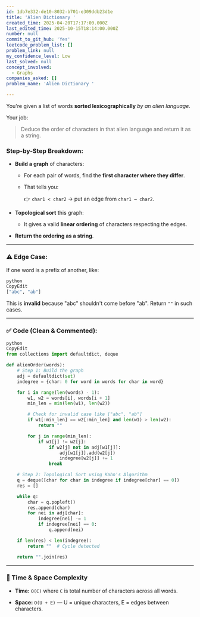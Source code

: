 ```yaml
---
id: 1db7e332-de10-8032-b701-e309ddb23d1e
title: 'Alien Dictionary '
created_time: 2025-04-20T17:17:00.000Z
last_edited_time: 2025-10-15T18:14:00.000Z
number: null
commit_to_git_hub: 'Yes'
leetcode_problem_list: []
problem_link: null
my_confidence_level: Low
last_solved: null
concept_involved:
  - Graphs
companies_asked: []
problem_name: 'Alien Dictionary '

---
```


You're given a list of words **sorted lexicographically** *by an alien language*.

Your job:

> Deduce the order of characters in that alien language and return it as a string.

### Step-by-Step Breakdown:

*   **Build a graph** of characters:

    *   For each pair of words, find the **first character where they differ**.

    *   That tells you:

        👉 `char1 < char2` → put an edge from `char1 → char2`.

*   **Topological sort** this graph:

    *   It gives a valid **linear ordering** of characters respecting the edges.

*   **Return the ordering as a string**.

***

### ⚠️ Edge Case:

If one word is a prefix of another, like:

```python
python
CopyEdit
["abc", "ab"]


```

This is **invalid** because "abc" shouldn't come before "ab". Return `""` in such cases.

***

### ✅ Code (Clean & Commented):

```python
python
CopyEdit
from collections import defaultdict, deque

def alienOrder(words):
    # Step 1: Build the graph
    adj = defaultdict(set)
    indegree = {char: 0 for word in words for char in word}

    for i in range(len(words) - 1):
        w1, w2 = words[i], words[i + 1]
        min_len = min(len(w1), len(w2))

        # Check for invalid case like ["abc", "ab"]
        if w1[:min_len] == w2[:min_len] and len(w1) > len(w2):
            return ""

        for j in range(min_len):
            if w1[j] != w2[j]:
                if w2[j] not in adj[w1[j]]:
                    adj[w1[j]].add(w2[j])
                    indegree[w2[j]] += 1
                break

    # Step 2: Topological Sort using Kahn's Algorithm
    q = deque([char for char in indegree if indegree[char] == 0])
    res = []

    while q:
        char = q.popleft()
        res.append(char)
        for nei in adj[char]:
            indegree[nei] -= 1
            if indegree[nei] == 0:
                q.append(nei)

    if len(res) < len(indegree):
        return ""  # Cycle detected

    return "".join(res)


```

***

### 🧠 Time & Space Complexity

*   **Time:** `O(C)` where `C` is total number of characters across all words.

*   **Space:** `O(U + E)` — U = unique characters, E = edges between characters.
